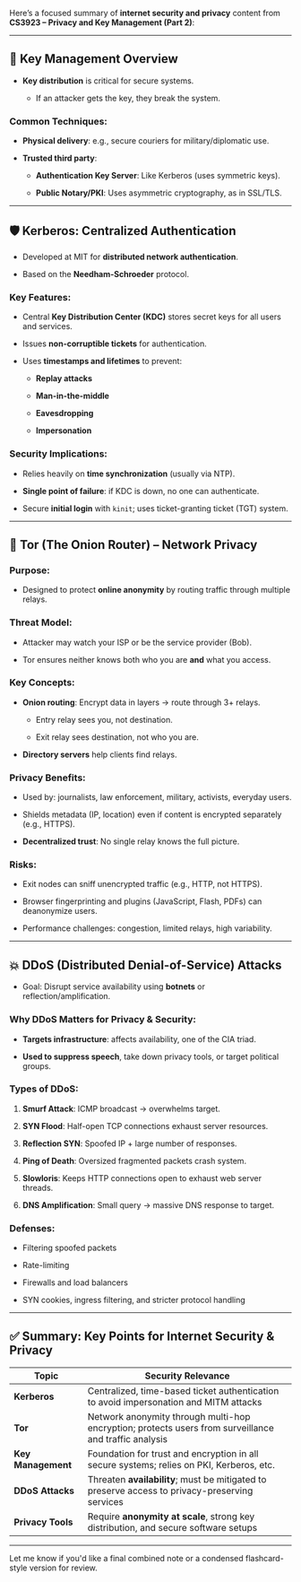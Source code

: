 Here’s a focused summary of **internet security and privacy** content from **CS3923 – Privacy and Key Management (Part 2)**:

---

## 🔑 **Key Management Overview**

- **Key distribution** is critical for secure systems.
    
    - If an attacker gets the key, they break the system.
        

### Common Techniques:

- **Physical delivery**: e.g., secure couriers for military/diplomatic use.
    
- **Trusted third party**:
    
    - **Authentication Key Server**: Like Kerberos (uses symmetric keys).
        
    - **Public Notary/PKI**: Uses asymmetric cryptography, as in SSL/TLS.
        

---

## 🛡️ **Kerberos: Centralized Authentication**

- Developed at MIT for **distributed network authentication**.
    
- Based on the **Needham-Schroeder** protocol.
    

### Key Features:

- Central **Key Distribution Center (KDC)** stores secret keys for all users and services.
    
- Issues **non-corruptible tickets** for authentication.
    
- Uses **timestamps and lifetimes** to prevent:
    
    - **Replay attacks**
        
    - **Man-in-the-middle**
        
    - **Eavesdropping**
        
    - **Impersonation**
        

### Security Implications:

- Relies heavily on **time synchronization** (usually via NTP).
    
- **Single point of failure**: if KDC is down, no one can authenticate.
    
- Secure **initial login** with `kinit`; uses ticket-granting ticket (TGT) system.
    

---

## 🧅 **Tor (The Onion Router)** – Network Privacy

### Purpose:

- Designed to protect **online anonymity** by routing traffic through multiple relays.
    

### Threat Model:

- Attacker may watch your ISP or be the service provider (Bob).
    
- Tor ensures neither knows both who you are **and** what you access.
    

### Key Concepts:

- **Onion routing**: Encrypt data in layers → route through 3+ relays.
    
    - Entry relay sees you, not destination.
        
    - Exit relay sees destination, not who you are.
        
- **Directory servers** help clients find relays.
    

### Privacy Benefits:

- Used by: journalists, law enforcement, military, activists, everyday users.
    
- Shields metadata (IP, location) even if content is encrypted separately (e.g., HTTPS).
    
- **Decentralized trust**: No single relay knows the full picture.
    

### Risks:

- Exit nodes can sniff unencrypted traffic (e.g., HTTP, not HTTPS).
    
- Browser fingerprinting and plugins (JavaScript, Flash, PDFs) can deanonymize users.
    
- Performance challenges: congestion, limited relays, high variability.
    

---

## 💥 **DDoS (Distributed Denial-of-Service) Attacks**

- Goal: Disrupt service availability using **botnets** or reflection/amplification.
    

### Why DDoS Matters for Privacy & Security:

- **Targets infrastructure**: affects availability, one of the CIA triad.
    
- **Used to suppress speech**, take down privacy tools, or target political groups.
    

### Types of DDoS:

1. **Smurf Attack**: ICMP broadcast → overwhelms target.
    
2. **SYN Flood**: Half-open TCP connections exhaust server resources.
    
3. **Reflection SYN**: Spoofed IP + large number of responses.
    
4. **Ping of Death**: Oversized fragmented packets crash system.
    
5. **Slowloris**: Keeps HTTP connections open to exhaust web server threads.
    
6. **DNS Amplification**: Small query → massive DNS response to target.
    

### Defenses:

- Filtering spoofed packets
    
- Rate-limiting
    
- Firewalls and load balancers
    
- SYN cookies, ingress filtering, and stricter protocol handling
    

---

## ✅ Summary: Key Points for Internet Security & Privacy

|Topic|Security Relevance|
|---|---|
|**Kerberos**|Centralized, time-based ticket authentication to avoid impersonation and MITM attacks|
|**Tor**|Network anonymity through multi-hop encryption; protects users from surveillance and traffic analysis|
|**Key Management**|Foundation for trust and encryption in all secure systems; relies on PKI, Kerberos, etc.|
|**DDoS Attacks**|Threaten **availability**; must be mitigated to preserve access to privacy-preserving services|
|**Privacy Tools**|Require **anonymity at scale**, strong key distribution, and secure software setups|

---

Let me know if you'd like a final combined note or a condensed flashcard-style version for review.